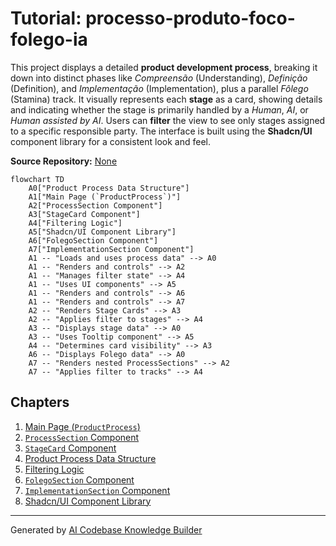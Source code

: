 # Tutorial: processo-produto-foco-folego-ia

This project displays a detailed **product development process**, breaking it down into distinct phases like *Compreensão* (Understanding), *Definição* (Definition), and *Implementação* (Implementation), plus a parallel *Fôlego* (Stamina) track.
It visually represents each **stage** as a card, showing details and indicating whether the stage is primarily handled by a *Human*, *AI*, or *Human assisted by AI*.
Users can **filter** the view to see only stages assigned to a specific responsible party. The interface is built using the **Shadcn/UI** component library for a consistent look and feel.


**Source Repository:** [None](None)

```mermaid
flowchart TD
    A0["Product Process Data Structure"]
    A1["Main Page (`ProductProcess`)"]
    A2["ProcessSection Component"]
    A3["StageCard Component"]
    A4["Filtering Logic"]
    A5["Shadcn/UI Component Library"]
    A6["FolegoSection Component"]
    A7["ImplementationSection Component"]
    A1 -- "Loads and uses process data" --> A0
    A1 -- "Renders and controls" --> A2
    A1 -- "Manages filter state" --> A4
    A1 -- "Uses UI components" --> A5
    A1 -- "Renders and controls" --> A6
    A1 -- "Renders and controls" --> A7
    A2 -- "Renders Stage Cards" --> A3
    A2 -- "Applies filter to stages" --> A4
    A3 -- "Displays stage data" --> A0
    A3 -- "Uses Tooltip component" --> A5
    A4 -- "Determines card visibility" --> A3
    A6 -- "Displays Folego data" --> A0
    A7 -- "Renders nested ProcessSections" --> A2
    A7 -- "Applies filter to tracks" --> A4
```

## Chapters

1. [Main Page (`ProductProcess`)
](01_main_page___productprocess___.md)
2. [`ProcessSection` Component
](02__processsection__component_.md)
3. [`StageCard` Component
](03__stagecard__component_.md)
4. [Product Process Data Structure
](04_product_process_data_structure_.md)
5. [Filtering Logic
](05_filtering_logic_.md)
6. [`FolegoSection` Component
](06__folegosection__component_.md)
7. [`ImplementationSection` Component
](07__implementationsection__component_.md)
8. [Shadcn/UI Component Library
](08_shadcn_ui_component_library_.md)


---

Generated by [AI Codebase Knowledge Builder](https://github.com/The-Pocket/Tutorial-Codebase-Knowledge)
